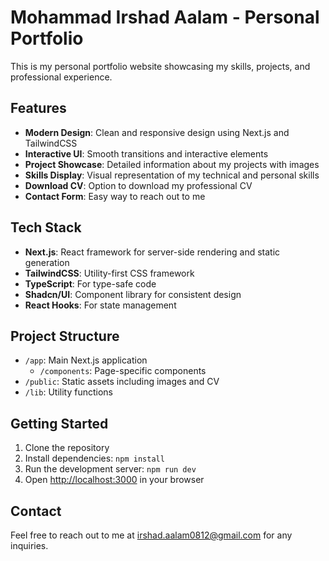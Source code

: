 # Mohammad Irshad Aalam - Personal Portfolio

This is my personal portfolio website showcasing my skills, projects, and professional experience.

## Features

- **Modern Design**: Clean and responsive design using Next.js and TailwindCSS
- **Interactive UI**: Smooth transitions and interactive elements
- **Project Showcase**: Detailed information about my projects with images
- **Skills Display**: Visual representation of my technical and personal skills
- **Download CV**: Option to download my professional CV
- **Contact Form**: Easy way to reach out to me

## Tech Stack

- **Next.js**: React framework for server-side rendering and static generation
- **TailwindCSS**: Utility-first CSS framework
- **TypeScript**: For type-safe code
- **Shadcn/UI**: Component library for consistent design
- **React Hooks**: For state management

## Project Structure

- `/app`: Main Next.js application
  - `/components`: Page-specific components
- `/public`: Static assets including images and CV
- `/lib`: Utility functions

## Getting Started

1. Clone the repository
2. Install dependencies: `npm install`
3. Run the development server: `npm run dev`
4. Open [http://localhost:3000](http://localhost:3000) in your browser

## Contact

Feel free to reach out to me at irshad.aalam0812@gmail.com for any inquiries.
